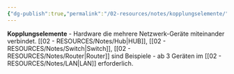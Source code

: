 ```yaml
---
{"dg-publish":true,"permalink":"/02-resources/notes/kopplungselemente/","tags":["informatik/netzwerk/hardware","informatik/netzwerk/verbindung"],"noteIcon":"","updated":"2025-10-29T12:59:07.539+01:00"}
---
```



**Kopplungselemente** - Hardware die mehrere Netzwerk-Geräte miteinander verbindet.
[[02 - RESOURCES/Notes/Hub\|HUB]], [[02 - RESOURCES/Notes/Switch\|Switch]], [[02 - RESOURCES/Notes/Router\|Router]] sind Beispiele - ab 3 Geräten im [[02 - RESOURCES/Notes/LAN\|LAN]] erforderlich.